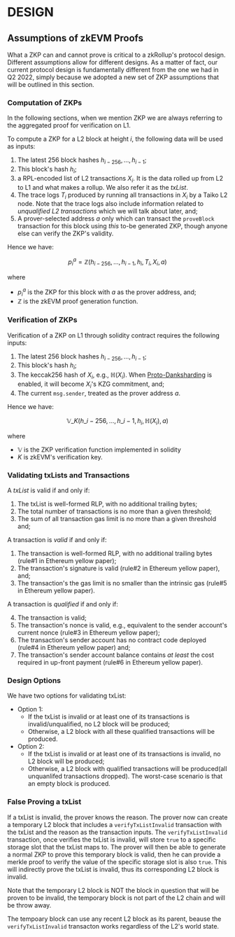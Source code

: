 # DESIGN

## Assumptions of zkEVM Proofs

What a ZKP can and cannot prove is critical to a zkRollup's protocol design. Different assumptions allow for different designs. As a matter of fact, our current protocol design is fundamentally different from the one we had in Q2 2022, simply because we adopted a new set of ZKP assumptions that will be outlined in this section.

### Computation of ZKPs

In the following sections, when we mention ZKP we are always referring to the aggregated proof for verification on L1.

To compute a ZKP for a L2 block at height $i$, the following data will be used as inputs:

1. The latest 256 block hashes $h_{i-256}, ..., h_{i-1}$;
1. This block's hash $h_i$;
1. a RPL-encoded list of L2 transactions $X_i$. It is the data rolled up from L2 to L1 and what makes a rollup. We also refer it as the _txList_.
1. The trace logs $T_i$ produced by running all transactions in $X_i$ by a Taiko L2 node. Note that the trace logs also include information related to _unqualified L2 transactions_ which we will talk about later, and;
1. A prover-selected address $a$ only which can transact the `proveBlock` transaction for this block using _this_ to-be generated ZKP, though anyone else can verify the ZKP's validity.


Hence we have:

$$ p_i^a = \mathbb{Z} (h_{i-256}, ..., h_{i-1}, h_i, T_i, X_i, a) $$

where
- $p_i^a$ is the ZKP for this block with $a$ as the prover address, and;
- $\mathbb{Z}$ is the zkEVM proof generation function.



### Verification of ZKPs

Verification of a ZKP on L1 through solidity contract requires the following inputs:

1. The latest 256 block hashes $h_{i-256}, ..., h_{i-1}$;
1. This block's hash $h_i$;
1. The keccak256 hash of $X_i$, e.g., $\mathbb{H}(X_i)$. When [Proto-Danksharding](https://www.eip4844.com/) is enabled, it will become $X_i$'s KZG commitment, and;
1. The current `msg.sender`, treated as the prover address $a$.

Hence we have:

$$ \mathbb{V}\_K(h\_{i-256}, ..., h\_{i-1}, h_i, \mathbb{H}(X_i), a) $$

where

-   $\mathbb{V}$ is the ZKP verification function implemented in solidity
-   $K$ is zkEVM's verification key.

### Validating txLists and Transactions

A _txList_ is valid if and only if:

1. The txList is well-formed RLP, with no additional trailing bytes;
2. The total number of transactions is no more than a given threshold;
3. The sum of all transaction gas limit is no more than a given threshold and;

A transaction is _valid_ if and only if:
1. The transaction is well-formed RLP, with no additional trailing bytes (rule#1 in Ethereum yellow paper);
2. The transaction's signature is valid (rule#2 in Ethereum yellow paper), and;
3. The transaction's the gas limit is no smaller than the intrinsic gas (rule#5 in Ethereum yellow paper).

A transaction is _qualified_ if and only if:

4. The transaction is valid;
5. The transaction's nonce is valid, e.g., equivalent to the sender account's current nonce (rule#3 in Ethereum yellow paper);
6. The transaction's sender account has no contract code deployed (rule#4 in Ethereum yellow paper) and;
7. The transaction's sender account balance contains _at least_ the cost required in up-front payment (rule#6 in Ethereum yellow paper).

### Design Options

We have two options for validating txList:

- Option 1: 
  - If the txList is invalid or at least one of its transactions is invalid/unqualified, no L2 block will be produced;
  - Otherwise, a L2 block with all these qualified transactions will be produced.
- Option 2:
  - If the txList is invalid or at least one of its transactions is invalid, no L2 block will be produced;
  - Otherwise, a L2 block with qualified transactions will be produced(all unquanlifed transactions dropped). The worst-case scenario is that an empty block is produced.


### False Proving a txList
If a txList is invalid, the prover knows the reason.  The prover now can create a temporary L2 block that includes a `verifyTxListInvalid` transaction with the txList and the reason as the transaction inputs. The `verifyTxListInvalid` transaction, once verifies the txList is invalid, will store `true` to a specific storage slot that the txList maps to. The prover will then be able to generate a normal ZKP to prove this temporary block is valid, then he can provide a merkle proof to verify the value of the specific storage slot is also `true`. This will indirectly prove the txList is invalid, thus its corresponding L2 block is invalid.

Note that the temporary L2 block is NOT the block in question that will be proven to be invalid, the temporary block is not part of the L2 chain and will be throw away.

The tempoary block can use any recent L2 block as its parent, beause the `verifyTxListInvalid`  transacton works regardless of the L2's world state.
